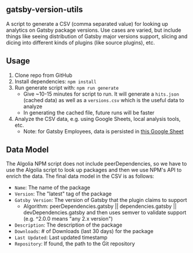 ## gatsby-version-utils

A script to generate a CSV (comma separated value) for looking up analytics on Gatsby package versions. Use cases are varied, but include things like seeing distribution of Gatsby major versions support, slicing and dicing into different kinds of plugins (like source plugins), etc. 

## Usage

1. Clone repo from GitHub
1. Install dependencies: `npm install`
1. Run generate script with: `npm run generate`
    - Give ~10-15 minutes for script to run. It will generate a `hits.json` (cached data) as well as a `versions.csv` which is the useful data to analyze
    - In generating the cached file, future runs will be faster
1. Analyze the CSV data, e.g. using Google Sheets, local analysis tools, etc.
    - Note: for Gatsby Employees, data is persisted in [this Google Sheet](https://docs.google.com/spreadsheets/d/1kh3X452X79DBL0oTJl_fOgzMPrXjWjaLjdkdV0IV3RM/edit?usp=sharing)

## Data Model

The Algolia NPM script does not include peerDependencies, so we have to use the Algolia script to look up packages and then we use NPM's API to enrich the data. The final data model in the CSV is as follows:

- `Name`: The name of the package
- `Version`: The "latest" tag of the package
- `Gatsby Version`: The version of Gatsby that the plugin claims to support
    - Algorithm: peerDependencies.gatsby || dependencies.gatsby || devDependencies.gatsby and then uses semver to validate support (e.g. ^2.0.0 means "any 2.x version")
- `Description`: The description of the package
- `Downloads`: # of Downloads (last 30 days) for the package
- `Last Updated`: Last updated timestamp
- `Repository`: If found, the path to the Git repository
